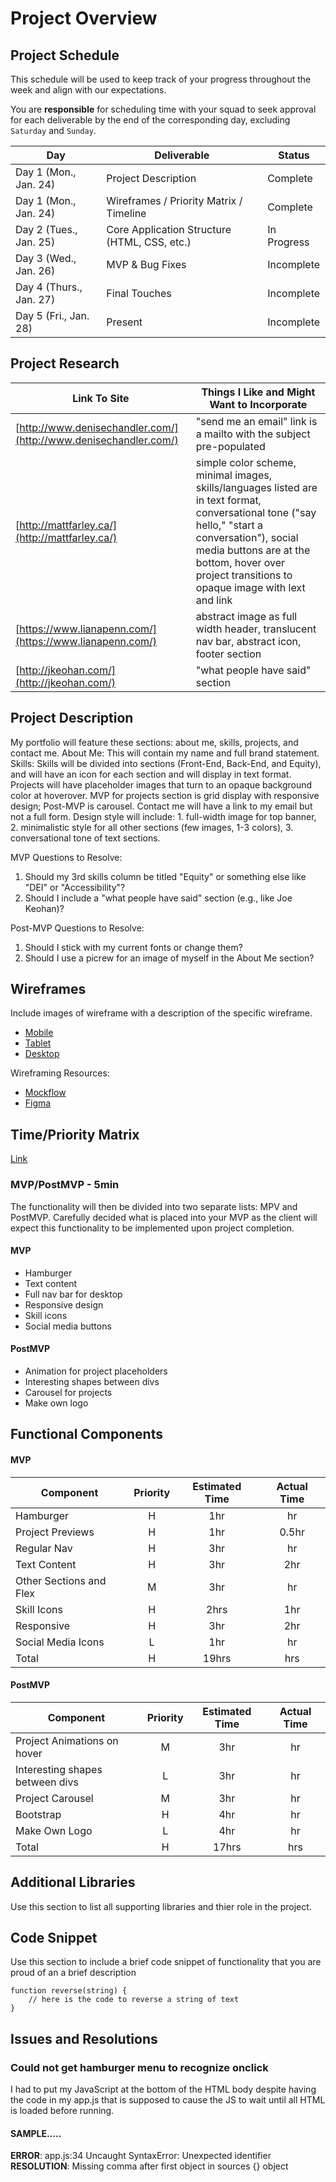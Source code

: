 # Project Overview

## Project Schedule

This schedule will be used to keep track of your progress throughout the week and align with our expectations.  

You are **responsible** for scheduling time with your squad to seek approval for each deliverable by the end of the corresponding day, excluding `Saturday` and `Sunday`.

|  Day | Deliverable | Status
|---|---| ---|
|Day 1 (Mon., Jan. 24)| Project Description | Complete
|Day 1 (Mon., Jan. 24)| Wireframes / Priority Matrix / Timeline | Complete
|Day 2 (Tues., Jan. 25)| Core Application Structure (HTML, CSS, etc.) | In Progress
|Day 3 (Wed., Jan. 26)| MVP & Bug Fixes | Incomplete
|Day 4 (Thurs., Jan. 27)| Final Touches | Incomplete
|Day 5 (Fri., Jan. 28)| Present | Incomplete

## Project Research

Link To Site  | Things I Like and Might Want to Incorporate | 
| ------------- | ------------- |
| [http://www.denisechandler.com/](http://www.denisechandler.com/)| "send me an email" link is a mailto with the subject pre-populated
| [http://mattfarley.ca/](http://mattfarley.ca/) |  simple color scheme, minimal images, skills/languages listed are in text format, conversational tone ("say hello," "start a conversation"), social media buttons are at the bottom, hover over project transitions to opaque image with lext and link
| [https://www.lianapenn.com/](https://www.lianapenn.com/) | abstract image as full width header, translucent nav bar, abstract icon, footer section
| [http://jkeohan.com/](http://jkeohan.com/) | "what people have said" section


## Project Description

My portfolio will feature these sections: about me, skills, projects, and contact me. About Me: This will contain my name and full brand statement. Skills: Skills will be divided into sections (Front-End, Back-End, and Equity), and will have an icon for each section and will display in text format.  Projects will have placeholder images that turn to an opaque background color at hoverover.  MVP for projects section is grid display with responsive design; Post-MVP is carousel.  Contact me will have a link to my email but not a full form.  Design style will include: 1. full-width image for top banner, 2. minimalistic style for all other sections (few images, 1-3 colors), 3. conversational tone of text sections.

MVP Questions to Resolve:
1. Should my 3rd skills column be titled "Equity" or something else like "DEI" or "Accessibility"?
2. Should I include a "what people have said" section (e.g., like Joe Keohan)?

Post-MVP Questions to Resolve:
1. Should I stick with my current fonts or change them?
2. Should I use a picrew for an image of myself in the About Me section?

## Wireframes

Include images of wireframe with a description of the specific wireframe.   

- [Mobile](https://i.imgur.com/xIt2nhO.jpg)
- [Tablet](https://i.imgur.com/iONiVGt.jpg)
- [Desktop](https://i.imgur.com/ARjLVoI.jpg)

Wireframing Resources:

- [Mockflow](https://mockflow.com/app/#Wireframe)
- [Figma](https://www.figma.com/)


## Time/Priority Matrix 

[Link](https://i.imgur.com/wR1JeSD.jpg)


### MVP/PostMVP - 5min

The functionality will then be divided into two separate lists: MPV and PostMVP.  Carefully decided what is placed into your MVP as the client will expect this functionality to be implemented upon project completion.  

#### MVP 

- Hamburger
- Text content
- Full nav bar for desktop
- Responsive design
- Skill icons
- Social media buttons

#### PostMVP 

- Animation for project placeholders
- Interesting shapes between divs
- Carousel for projects
- Make own logo


## Functional Components

#### MVP
| Component | Priority | Estimated Time | Actual Time |
| --- | :---: |  :---: | :---: | 
| Hamburger | H | 1hr | hr |
| Project Previews | H | 1hr | 0.5hr |
| Regular Nav | H | 3hr | hr |  
| Text Content | H | 3hr|  2hr | 
| Other Sections and Flex| M | 3hr | hr|
| Skill Icons | H | 2hrs| 1hr | 
| Responsive | H | 3hr | 2hr |
| Social Media Icons | L | 1hr |  hr |
| Total | H | 19hrs| hrs |

#### PostMVP
| Component | Priority | Estimated Time | Actual Time |
| --- | :---: |  :---: | :---: | 
| Project Animations on hover | M | 3hr | hr |
| Interesting shapes between divs | L | 3hr | hr |
| Project Carousel | M | 3hr | hr |
| Bootstrap | H | 4hr | hr |
| Make Own Logo | L | 4hr | hr |
| Total | H | 17hrs| hrs |

## Additional Libraries
 Use this section to list all supporting libraries and thier role in the project. 

## Code Snippet

Use this section to include a brief code snippet of functionality that you are proud of an a brief description  

```
function reverse(string) {
	// here is the code to reverse a string of text
}
```

## Issues and Resolutions
 ### Could not get hamburger menu to recognize onclick
 I had to put my JavaScript at the bottom of the HTML body despite having the code in my app.js that is supposed to cause the JS to wait until all HTML is loaded before running.


#### SAMPLE.....
**ERROR**: app.js:34 Uncaught SyntaxError: Unexpected identifier                                
**RESOLUTION**: Missing comma after first object in sources {} object

